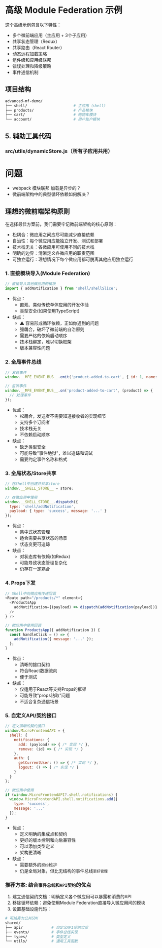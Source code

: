 # 高级 Module Federation 示例

这个高级示例包含以下特性：
- 多个微前端应用（主应用 + 3个子应用）
- 共享状态管理（Redux）
- 共享路由（React Router）
- 动态远程加载策略
- 组件级和应用级联邦
- 错误处理和降级策略
- 事件通信机制

## 项目结构

```bash
advanced-mf-demo/
├── shell/                     # 主应用（shell）
├── products/                  # 产品模块
├── cart/                      # 购物车模块
└── account/                   # 用户账户模块
```

## 5. 辅助工具代码

### src/utils/dynamicStore.js（所有子应用共用）

# 问题

- webpack 模块联邦 加载是异步的？
- 微前端架构中的典型循环依赖如何解决？

## 理想的微前端架构原则
在选择最佳方案前，我们需要牢记微前端架构的核心原则：

- 松耦合：微应用之间应尽可能减少直接依赖
- 自治性：每个微应用应能独立开发、测试和部署
- 技术栈无关：各微应用可使用不同的技术栈
- 明确的边界：清晰定义各微应用的职责范围
- 可独立运行：理想情况下每个微应用都可脱离其他应用独立运行

### 1. 直接模块导入(Module Federation) 
```javascript
// 直接导入其他微应用的模块
import { addNotification } from 'shell/shellSlice';
```
- 优点：
    - 直观、类似传统单体应用的开发体验
    - 类型安全(如果使用TypeScript)
- 缺点：
    - ⚠️ 容易形成循环依赖，正如你遇到的问题
    - 强耦合，破坏了微前端的自治原则
    - 需要严格的依赖启动顺序
    - 技术栈绑定，难以切换框架
    - 版本兼容性问题

### 2. 全局事件总线
```javascript
// 发送事件
window.__MFE_EVENT_BUS__.emit('product-added-to-cart', { id: 1, name: 'Product' });

// 监听事件
window.__MFE_EVENT_BUS__.on('product-added-to-cart', (product) => {
  // 处理事件
});
```
- 优点：
    - 松耦合，发送者不需要知道接收者的实现细节
    - 支持多个订阅者
    - 技术栈无关
    - 不依赖启动顺序
- 缺点：
    - 缺乏类型安全
    - 可能导致"事件地狱"，难以追踪和调试
    - 需要约定事件名称和格式

### 3. 全局状态/Store共享
```javascript
// 在Shell中创建并共享store
window.__SHELL_STORE__ = store;

// 在微应用中使用
window.__SHELL_STORE__.dispatch({
  type: 'shell/addNotification',
  payload: { type: 'success', message: '...' }
});
```
- 优点：
    - 集中式状态管理
    - 适合需要共享状态的场景
    - 状态变更可追踪
- 缺点：
    - 对状态库有依赖(如Redux)
    - 可能导致状态管理复杂化
    - 仍存在一定耦合

### 4. Props下发
```javascript
// Shell中向微应用传递回调
<Route path="/products/*" element={
  <ProductsApp 
    addNotification={(payload) => dispatch(addNotification(payload))} 
  />
} />

// 微应用中使用回调
function ProductsApp({ addNotification }) {
  const handleClick = () => {
    addNotification({ message: '...' });
  };
}
```
- 优点：
    - 清晰的接口契约
    - 符合React数据流向
    - 便于测试
- 缺点：
    - 仅适用于React等支持Props的框架
    - 可能导致"props钻取"问题
    - 不适合复杂通信场景

### 5. 自定义API/契约接口
```javascript
// 定义清晰的契约接口
window.MicroFrontendAPI = {
  shell: {
    notifications: {
      add: (payload) => { /* 实现 */ },
      remove: (id) => { /* 实现 */ }
    },
    auth: {
      getCurrentUser: () => { /* 实现 */ },
      logout: () => { /* 实现 */ }
    }
  }
};

// 微应用中使用
if (window.MicroFrontendAPI?.shell.notifications) {
  window.MicroFrontendAPI.shell.notifications.add({
    type: 'success',
    message: '...'
  });
}
```
- 优点：
    - 定义明确的集成点和契约
    - 更好的版本控制和向后兼容性
    - 可以添加类型定义
    - 架构更清晰
- 缺点：
    - 需要额外的`契约`维护
    - 仍是全局对象，但比无结构的事件总线`更好管理`

### 推荐方案: 结合`事件总线和API契约`的优点

1. 建立通信契约文档：明确定义各个微应用可以暴露和消费的API
2. 移除循环依赖：避免使用Module Federation直接导入微应用间的模块
3. 设置基础设施代码：
```bash
# 可抽离为公共SDK
shared/
├── api/             # 自定义API契约实现
├── events/          # 事件总线实现
├── types/           # 类型定义
└── utils/           # 通用工具函数
```
